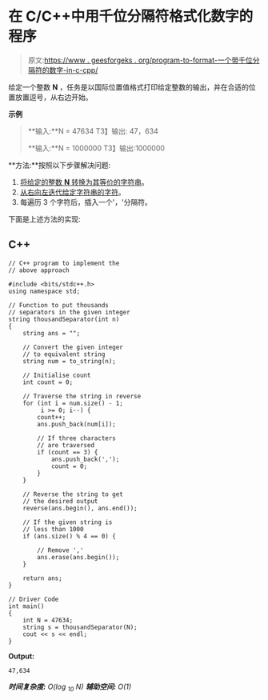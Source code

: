 # 在 C/C++中用千位分隔符格式化数字的程序

> 原文:[https://www . geesforgeks . org/program-to-format-一个带千位分隔符的数字-in-c-cpp/](https://www.geeksforgeeks.org/program-to-format-a-number-with-thousands-separator-in-c-cpp/)

给定一个整数 **N** ，任务是以国际位置值格式打印给定整数的输出，并在合适的位置放置逗号，从右边开始。

**示例**

> **输入:**N = 47634
> T3】输出: 47，634
> 
> **输入:**N = 1000000
> T3】输出:1000000

**方法:**按照以下步骤解决问题:

1.  [将给定的整数 **N** 转换为其等价的字符串](https://www.geeksforgeeks.org/converting-string-to-number-and-vice-versa-in-c/)。
2.  [从右向左迭代给定字符串的字符](https://www.geeksforgeeks.org/iterate-over-characters-of-a-string-in-python/)。
3.  每遍历 3 个字符后，插入一个'，'分隔符。

下面是上述方法的实现:

## C++

```
// C++ program to implement the
// above approach

#include <bits/stdc++.h>
using namespace std;

// Function to put thousands
// separators in the given integer
string thousandSeparator(int n)
{
    string ans = "";

    // Convert the given integer
    // to equivalent string
    string num = to_string(n);

    // Initialise count
    int count = 0;

    // Traverse the string in reverse
    for (int i = num.size() - 1;
         i >= 0; i--) {
        count++;
        ans.push_back(num[i]);

        // If three characters
        // are traversed
        if (count == 3) {
            ans.push_back(',');
            count = 0;
        }
    }

    // Reverse the string to get
    // the desired output
    reverse(ans.begin(), ans.end());

    // If the given string is
    // less than 1000
    if (ans.size() % 4 == 0) {

        // Remove ','
        ans.erase(ans.begin());
    }

    return ans;
}

// Driver Code
int main()
{
    int N = 47634;
    string s = thousandSeparator(N);
    cout << s << endl;
}
```

**Output:**

```
47,634

```

***时间复杂度:** O(log <sub>10</sub> N)
**辅助空间:** O(1)*